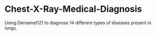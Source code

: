 # Chest-X-Ray-Medical-Diagnosis
Using Densenet121 to diagnose 14 different types of diseases present in lungs.
